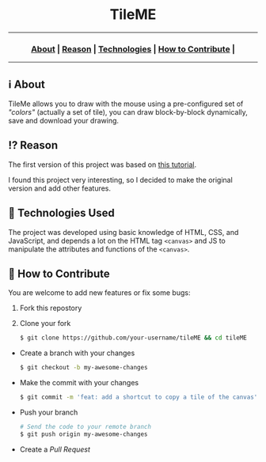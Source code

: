 <h1 align="center">TileME</h1>

---

<h3 align="center">
  <a href="#information_source-about">About</a>&nbsp;|
  <a href="#interrobang-reason">Reason</a>&nbsp;|
  <a href="#rocket-technologies-used">Technologies</a>&nbsp;|
  <a href="#link-how-to-contribute">How to Contribute</a>&nbsp;|
</h3>

---

## :information_source: About

TileMe allows you to draw with the mouse using a pre-configured set of _"colors"_ (actually a set of tile), you can draw block-by-block dynamically, save and download your drawing.

## :interrobang: Reason

The first version of this project was based on [this tutorial](https://youtu.be/IYgZMIB7_PM 'Watch the video tutorial').

I found this project very interesting, so I decided to make the original version and add other features.

## :rocket: Technologies Used

The project was developed using basic knowledge of HTML, CSS, and JavaScript, and depends a lot on the HTML tag `<canvas>` and JS to manipulate the attributes and functions of the `<canvas>`.

## :link: How to Contribute

You are welcome to add new features or fix some bugs:

1. Fork this repostory

2. Clone your fork
   ```bash
   $ git clone https://github.com/your-username/tileME && cd tileME
   ```

- Create a branch with your changes

  ```bash
  $ git checkout -b my-awesome-changes
  ```

- Make the commit with your changes

  ```bash
  $ git commit -m 'feat: add a shortcut to copy a tile of the canvas'
  ```

- Push your branch

  ```bash
  # Send the code to your remote branch
  $ git push origin my-awesome-changes
  ```

- Create a _Pull Request_
